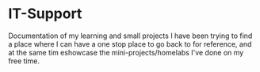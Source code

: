 # IT-Support
Documentation of my learning and small projects
I have been trying to find a place where I can have a one stop place to go back to for reference, and at the same tim eshowcase the mini-projects/homelabs I've done on my free time.
